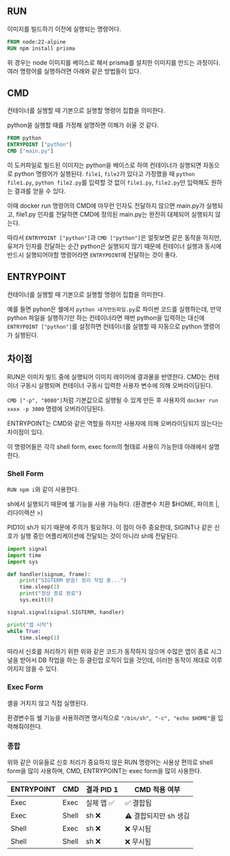 ## RUN

이미지를 빌드하기 이전에 실행되는 명령어다.

```dockerfile
FROM node:22-alpine
RUN npm install prisma
```

위 경우는 node 이미지를 베이스로 해서 prisma를 설치한 이미지를 만드는 과정이다. 여러 명령어를 실행하려면 아래와 같은 방법들이 있다.

## CMD

컨테이너를 실행할 때 기본으로 실행할 명령어 집합을 의미한다.

python을 실행할 때를 가정해 설명하면 이해가 쉬울 것 같다.

```dockerfile
FROM python
ENTRYPOINT ["python"]
CMD ["main.py"]
```

이 도커파일로 빌드된 이미지는 python을 베이스로 하여 컨테이너가 실행되면 자동으로 python 명령어가 실행된다. `file1`, `file2`가 있다고 가정했을 때 `python file1.py`, `python file2.py`를 입력할 것 없이 `file1.py`, `file2.py`만 입력해도 원하는 결과를 얻을 수 있다.

이때 docker run 명령어의 CMD에 아무런 인자도 전달하지 않으면 main.py가 실행되고, file1.py 인자를 전달하면 CMD에 정의된 main.py는 완전히 대체되어 실행되지 않는다.

따라서 `ENTRYPOINT ["python"]`과 `CMD ["python"]`은 얼핏보면 같은 동작을 하지만, 유저가 인자를 전달하는 순간 python은 실행되지 않기 때문에 컨테이너 실행과 동시에 반드시 실행되어야할 명령어라면 `ENTRYPOINT`에 전달하는 것이 좋다.

## ENTRYPOINT

컨테이너를 실행할 때 기본으로 실행할 명령어 집합을 의미한다.

예를 들면 pyhon은 쉘에서 `python 내가만든파일.py`로 파이썬 코드를 실행하는데, 만약 python 파일을 실행하기만 하는 컨테이너라면 매번 python을 입력하는 대신에 `ENTRYPOINT ["python"]`를 설정하면 컨테이너를 실행할 때 자동으로 python 명령어가 실행된다.

## 차이점

RUN은 이미지 빌드 중에 실행되어 이미지 레이어에 결과물을 반영한다.
CMD는 컨테이너 구동시 실행되며 컨테이너 구동시 입력한 사용자 변수에 의해 오버라이딩된다.

`CMD ["-p", "8080"]`처럼 기본값으로 실행될 수 있게 만든 후 사용자의 `docker run xxxx -p 3000` 명령에 오버라이딩된다.

ENTRYPOINT는 CMD와 같은 역할을 하지만 사용자에 의해 오버라이딩되지 않는다는 차이점이 있다.

이 명령어들은 각각 shell form, exec form의 형태로 사용이 가능한데 아래에서 설명한다.

### Shell Form

`RUN npm i`와 같이 사용한다.

sh에서 실행되기 때문에 쉘 기능을 사용 가능하다.
(환경변수 치환 $HOME, 파이프 |, 리다이렉션 >)

PID1이 sh가 되기 때문에 주의가 필요하다. 이 점이 아주 중요한데, SIGINT나 같은 신호가 실행 중인 어플리케이션에 전달되는 것이 아니라 sh에 전달된다.

```python
import signal
import time
import sys

def handler(signum, frame):
    print("SIGTERM 받음! 정리 작업 중...")
    time.sleep(2)
    print("정상 종료 완료")
    sys.exit(0)

signal.signal(signal.SIGTERM, handler)

print("앱 시작")
while True:
    time.sleep(1)
```

따라서 신호를 처리하기 위한 위와 같은 코드가 동작하지 않으며 수많은 앱이 종료 시그널을 받아서 DB 작업을 하는 등 클린업 로직이 있을 것인데, 이러한 동작이 제대로 이루어지지 않을 수 있다.

### Exec Form

셸을 거치지 않고 직접 실행된다.

환경변수등 쉘 기능을 사용하려면 명시적으로 `"/bin/sh", "-c", "echo $HOME"`을 입력해줘야한다.


### 종합

위와 같은 이유들로 신호 처리가 중요하지 않은 RUN 명령어는 사용상 편의로 shell form을 많이 사용하며, CMD, ENTRYPOINT는 exec form을 많이 사용한다.

|ENTRYPOINT|CMD|결과 PID 1|CMD 적용 여부|
|---|---|---|---|
|Exec|Exec|실제 앱 ✅|✅ 결합됨|
|Exec|Shell|sh ❌|⚠️ 결합되지만 sh 생김|
|Shell|Exec|sh ❌|❌ 무시됨|
|Shell|Shell|sh ❌|❌ 무시됨|
